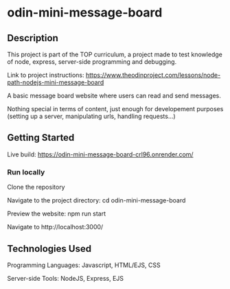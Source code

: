 # odin-mini-message-board

## Description
This project is part of the TOP curriculum, a project made to test knowledge of node, express, server-side programming and debugging.

Link to project instructions:
https://www.theodinproject.com/lessons/node-path-nodejs-mini-message-board

A basic message board website where users can read and send messages.

Nothing special in terms of content, just enough for developement purposes (setting up a server, manipulating urls, handling requests...)

## Getting Started

Live build: https://odin-mini-message-board-crl96.onrender.com/

### Run locally

Clone the repository

Navigate to the project directory: cd odin-mini-message-board

Preview the website: npm run start

Navigate to http://localhost:3000/

## Technologies Used
Programming Languages: Javascript, HTML/EJS, CSS

Server-side Tools: NodeJS, Express, EJS